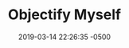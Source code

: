 ---
layout: perfwork
title:  "Objectify Myself"
date:   2019-03-14 22:26:35 -0500
categories: performance
kind: work
tags: [storytelling]
img_path: /assets/img/works/perf/Alison-2019-roar.jpg
img_alt: Alison Bergblom Johnson, a plus-sized woman with curly blonde hair wearing black while holding a red cellphone
proj_key: valuations
prod_key: strike
creator: Alison Bergblom Johnson

---